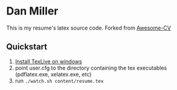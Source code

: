 # Dan Miller

This is my resume's latex source code. Forked from [Awesome-CV](https://github.com/posquit0/Awesome-CV)

## Quickstart

1. [Install TexLive on windows](https://tug.org/texlive/windows.html)
2. point user.cfg to the directory containing the tex executables (pdflatex.exe, xelatex.exe, etc)
3. run `./watch.sh content/resume.tex`

